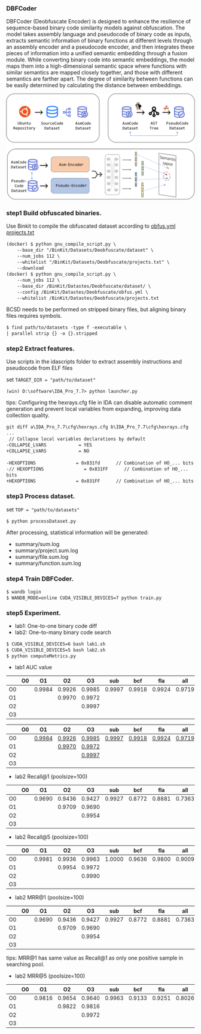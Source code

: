 ### DBFCoder

DBFCoder (Deobfuscate Encoder) is designed to enhance the resilience of sequence-based binary code similarity models against obfuscation. The model takes assembly language and pseudocode of binary code as inputs, extracts semantic information of binary functions at different levels through an assembly encoder and a pseudocode encoder, and then integrates these pieces of information into a unified semantic embedding through a fusion module. While converting binary code into semantic embeddings, the model maps them into a high-dimensional semantic space where functions with similar semantics are mapped closely together, and those with different semantics are farther apart. The degree of similarity between functions can be easily determined by calculating the distance between embeddings.

![framework](assets/framework.png)

### step1 Build obfuscated binaries.

Use Binkit to compile the obfuscated dataset according to [obfus.yml](assets/obfus.yml) [projects.txt](assets/projects.txt)

```
(docker) $ python gnu_compile_script.py \
    --base_dir "/BinKit/Datasets/Deobfuscate/dataset" \
    --num_jobs 112 \
    --whitelist "/BinKit/Datasets/Deobfuscate/projects.txt" \
    --download
(docker) $ python gnu_compile_script.py \
    --num_jobs 112 \
    --base_dir /BinKit/Datastes/Deobfuscate/dataset/ \
    --config /BinKit/Datastes/Deobfuscate/obfus.yml \
    --whitelist /BinKit/Datastes/Deobfuscate/projects.txt
```
BCSD needs to be performed on stripped binary files, but aligning binary files requires symbols.
```
$ find path/to/datasets -type f -executable \
| parallel strip {} -o {}.stripped
```

### step2 Extract features.
Use scripts in the idascripts folder to extract assembly instructions and pseudocode from ELF files

set `TARGET_DIR = "path/to/dataset"`
```
(win) D:\software\IDA_Pro_7.7> python launcher.py
```

tips: Configuring the hexrays.cfg file in IDA can disable automatic comment generation and prevent local variables from expanding, improving data collection quality.
```
git diff a\IDA_Pro_7.7\cfg\hexrays.cfg b\IDA_Pro_7.7\cfg\hexrays.cfg
...
 // Collapse local variables declarations by default
-COLLAPSE_LVARS            = YES
+COLLAPSE_LVARS            = NO

-HEXOPTIONS               = 0x831fd      // Combination of HO_... bits
-// HEXOPTIONS               = 0x831FF      // Combination of HO_... bits
+HEXOPTIONS               = 0x831FF      // Combination of HO_... bits
```

### step3 Process dataset.
set `TOP = "path/to/datasets"`
```
$ python processDataset.py
```
After processing, statistical information will be generated:
- summary/sum.log
- summary/project.sum.log
- summary/file.sum.log
- summary/function.sum.log

### step4 Train DBFCoder.
```
$ wandb login
$ WANDB_MODE=online CUDA_VISIBLE_DEVICES=7 python train.py
```

### step5 Experiment.

- lab1: One-to-one binary code diff
- lab2: One-to-many binary code search

```
$ CUDA_VISIBLE_DEVICES=6 bash lab1.sh
$ CUDA_VISIBLE_DEVICES=5 bash lab2.sh
$ python computeMetrics.py
```
- lab1 AUC value

|    | O0 | O1     | O2     | O3     | sub    | bcf    | fla    | all    |
|----|----|--------|--------|--------|--------|--------|--------|--------|
| O0 |    | 0.9984 | 0.9926 | 0.9985 | 0.9997 | 0.9918 | 0.9924 | 0.9719 |
| O1 |    |        | 0.9970 | 0.9972 |        |        |        |        |
| O2 |    |        |        | 0.9997 |        |        |        |        |
| O3 |    |        |        |        |        |        |        |        |


|    | O0 | O1         | O2                                                              | O3                                                              | sub        | bcf                                                                   | fla                                                                   | all                                                                   |
|----|----|------------|-----------------------------------------------------------------|-----------------------------------------------------------------|------------|-----------------------------------------------------------------------|-----------------------------------------------------------------------|-----------------------------------------------------------------------|
| O0 |    | [0.9984](experiment/images/lab1_clang-4.0-O0VSclang-4.0-O1.png) | [0.9926](experiment/images/lab1_clang-4.0-O0VSclang-4.0-O2.png) | [0.9985](experiment/images/lab1_clang-4.0-O0VSclang-4.0-O3.png) | [0.9997](experiment/images/lab1_clang-4.0-O0VSclang-obfus-sub-O0.png) | [0.9918](experiment/images/lab1_clang-4.0-O0VSclang-obfus-bcf-O0.png) | [0.9924](experiment/images/lab1_clang-4.0-O0VSclang-obfus-fla-O0.png) | [0.9719](experiment/images/lab1_clang-4.0-O0VSclang-obfus-all-O0.png) |
| O1 |    |            | [0.9970](experiment/images/lab1_clang-4.0-O1VSclang-4.0-O2.png) | [0.9972](experiment/images/lab1_clang-4.0-O1VSclang-4.0-O3.png) |            |                                                                       |                                                                       |                                                                       |
| O2 |    |            |                                                                 | [0.9997](experiment/images/lab1_clang-4.0-O2VSclang-4.0-O3.png) |            |                                                                       |                                                                       |                                                                       |
| O3 |    |            |                                                                 |                                                                 |            |                                                                       |                                                                       |                                                                       |


- lab2 Recall@1 (poolsize=100)

|    | O0 | O1     | O2     | O3     | sub    | bcf    | fla    | all    |
|----|----|--------|--------|--------|--------|--------|--------|--------|
| O0 |    | 0.9690 | 0.9436 | 0.9427 | 0.9927 | 0.8772 | 0.8881 | 0.7363 |
| O1 |    |        | 0.9709 | 0.9690 |        |        |        |        |
| O2 |    |        |        | 0.9954 |        |        |        |        |
| O3 |    |        |        |        |        |        |        |        |

- lab2 Recall@5 (poolsize=100)

|    | O0 | O1     | O2     | O3     | sub    | bcf    | fla    | all    |
|----|----|--------|--------|--------|--------|--------|--------|--------|
| O0 |    | 0.9981 | 0.9936 | 0.9963 | 1.0000 | 0.9636 | 0.9800 | 0.9009 |
| O1 |    |        | 0.9954 | 0.9972 |        |        |        |        |
| O2 |    |        |        | 0.9990 |        |        |        |        |
| O3 |    |        |        |        |        |        |        |        |



- lab2 MRR@1 (poolsize=100)

|    | O0 | O1     | O2     | O3     | sub    | bcf    | fla    | all    |
|----|----|--------|--------|--------|--------|--------|--------|--------|
| O0 |    | 0.9690 | 0.9436 | 0.9427 | 0.9927 | 0.8772 | 0.8881 | 0.7363 |
| O1 |    |        | 0.9709 | 0.9690 |        |        |        |        |
| O2 |    |        |        | 0.9954 |        |        |        |        |
| O3 |    |        |        |        |        |        |        |        |

tips: MRR@1 has same value as Recall@1 as only one positive sample in searching pool.

- lab2 MRR@5 (poolsize=100)

|    | O0 | O1     | O2     | O3     | sub    | bcf    | fla    | all    |
|----|----|--------|--------|--------|--------|--------|--------|--------|
| O0 |    | 0.9816 | 0.9654 | 0.9640 | 0.9963 | 0.9133 | 0.9251 | 0.8026 |
| O1 |    |        | 0.9822 | 0.9816 |        |        |        |        |
| O2 |    |        |        | 0.9972 |        |        |        |        |
| O3 |    |        |        |        |        |        |        |        |